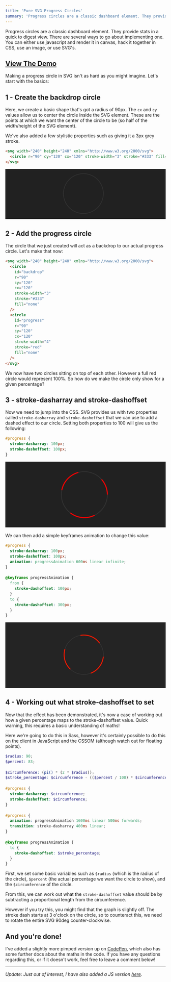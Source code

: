 ```yaml
---
title: 'Pure SVG Progress Circles'
summary: 'Progress circles are a classic dashboard element. They provide stats in a quick to digest view'
---
```


Progress circles are a classic dashboard element. They provide stats in a quick to digest view. There are several ways to go about implementing one. You can either use javascript and render it in canvas, hack it together in CSS, use an image, or use SVG's.

## [View The Demo](http://codepen.io/alexpate/pen/NNBEoq)

Making a progress circle in SVG isn't as hard as you might imagine. Let's start with the basics:

## 1 - Create the backdrop circle

Here, we create a basic shape that's got a radius of 90px. The `cx` and `cy` values allow us to center the circle inside the SVG element. These are the points at which we want the center of the circle to be (so half of the width/height of the SVG element).

We've also added a few stylistic properties such as giving it a 3px grey stroke.

```html
<svg width="240" height="240" xmlns="http://www.w3.org/2000/svg">
  <circle r="90" cy="120" cx="120" stroke-width="3" stroke="#333" fill="none" />
</svg>
```

![SVG progress circle base](/img/2016-04-12-pure-svg-progress-circles/svg_progress_circle_one.png)

## 2 - Add the progress circle

The circle that we just created will act as a backdrop to our actual progress circle. Let's make that now:

```html
<svg width="240" height="240" xmlns="http://www.w3.org/2000/svg">
  <circle
    id="backdrop"
    r="90"
    cy="120"
    cx="120"
    stroke-width="3"
    stroke="#333"
    fill="none"
  />
  <circle
    id="progress"
    r="90"
    cy="120"
    cx="120"
    stroke-width="4"
    stroke="red"
    fill="none"
  />
</svg>
```

We now have two circles sitting on top of each other. However a full red circle would represent 100%. So how do we make the circle only show for a given percentage?

## 3 - stroke-dasharray and stroke-dashoffset

Now we need to jump into the CSS. SVG provides us with two properties called `stroke-dasharray` and `stroke-dashoffset` that we can use to add a dashed effect to our circle. Setting both properties to 100 will give us the following:

```css
#progress {
  stroke-dasharray: 100px;
  stroke-dashoffset: 100px;
}
```

![SVG progress circle build](/img/2016-04-12-pure-svg-progress-circles/svg_progress_circle_two.png)

We can then add a simple keyframes animation to change this value:

```css
#progress {
  stroke-dasharray: 100px;
  stroke-dashoffset: 100px;
  animation: progressAnimation 600ms linear infinite;
}

@keyframes progressAnimation {
  from {
    stroke-dashoffset: 100px;
  }
  to {
    stroke-dashoffset: 300px;
  }
}
```

![Offsetting](/img/2016-04-12-pure-svg-progress-circles/svg_progress_offset.gif)

## 4 - Working out what stroke-dashoffset to set

Now that the effect has been demonstrated, it's now a case of working out how a given percentage maps to the stroke-dashoffset value. Quick warning, this requires a basic understanding of maths!

Here we're going to do this in Sass, however it's certainly possible to do this on the client in JavaScript and the CSSOM (although watch out for floating points).

```scss
$radius: 90;
$percent: 83;

$circumference: (pi() * (2 * $radius));
$stroke_percentage: $circumference - (($percent / 100) * $circumference);

#progress {
  stroke-dasharray: $circumference;
  stroke-dashoffset: $circumference;
}

#progress {
  animation: progressAnimation 1600ms linear 500ms forwards;
  transition: stroke-dasharray 400ms linear;
}

@keyframes progressAnimation {
  to {
    stroke-dashoffset: $stroke_percentage;
  }
}
```

First, we set some basic variables such as `$radius` (which is the radius of the circle), `$percent` (the actual percentage we want the circle to show), and the `$circumference` of the circle.

From this, we can work out what the `stroke-dashoffset` value should be by subtracting a proportional length from the circumference.

However if you try this, you might find that the graph is slightly off. The stroke dash starts at 3 o'clock on the circle, so to counteract this, we need to rotate the entire SVG 90deg counter-clockwise.

## And you're done!

I've added a slightly more pimped version up on [CodePen](http://codepen.io/alexpate/pen/NNBEoq), which also has some further docs about the maths in the code. If you have any questions regarding this, or if it doesn't work, feel free to leave a comment below!

---

_Update: Just out of interest, I have also added a JS version [here](http://codepen.io/alexpate/pen/wGxVZd)._
